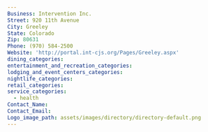 ```yaml
---
Business: Intervention Inc.
Street: 920 11th Avenue
City: Greeley
State: Colorado
Zip: 80631
Phone: (970) 584-2500
Website: 'http://portal.int-cjs.org/Pages/Greeley.aspx'
dining_categories:
entertainment_and_recreation_categories:
lodging_and_event_centers_categories:
nightlife_categories:
retail_categories:
service_categories:
  - health
Contact_Name:
Contact_Email:
Logo_image_path: assets/images/directory/directory-default.png
---
```



